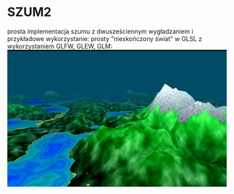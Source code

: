 # SZUM2
prosta implementacja szumu z dwusześciennym wygładzaniem i przykładowe wykorzystanie:
prosty "nieskończony świat" w GLSL z wykorzystaniem GLFW, GLEW, GLM:
![alt text](https://github.com/andzejek/SZUM2/blob/master/example.jpg)
